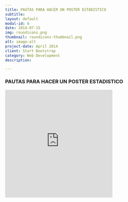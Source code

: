 ```yaml
---
title: PAUTAS PARA HACER UN POSTER ESTADISTICO
subtitle: 
layout: default
modal-id: 6
date: 2014-07-15
img: roundicons.png
thumbnail: roundicons-thumbnail.png
alt: image-alt
project-date: April 2014
client: Start Bootstrap
category: Web Development
description: 

---
```

### PAUTAS PARA HACER UN POSTER ESTADISTICO


<embed src="http://BiaM2.github.io/img/poster/Brazil.pdf" width="350" height="350" href="http://BiaM2.github.io/img/poster/Brazil.pdf"></embed>
